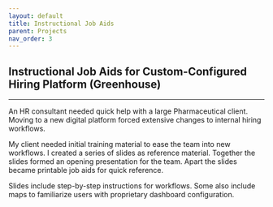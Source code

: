 ```yaml
---
layout: default
title: Instructional Job Aids
parent: Projects
nav_order: 3
---
```


## Instructional Job Aids for Custom-Configured Hiring Platform (Greenhouse)
---  

An HR consultant needed quick help with a large Pharmaceutical client. Moving to a new digital platform forced extensive changes to internal hiring workflows.

My client needed initial training material to ease the team into new workflows. I created a series of slides as reference material. Together the slides formed an opening presentation for the team. Apart the slides became printable job aids for quick reference.

Slides include step-by-step instructions for workflows. Some also include maps to familiarize users with proprietary dashboard configuration.
